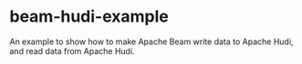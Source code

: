 # beam-hudi-example
An example to show how to make Apache Beam write data to Apache Hudi, and read data from Apache Hudi.
